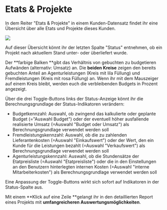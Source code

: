 # Etats & Projekte

In dem Reiter "Etats & Projekte" in einem Kunden-Datensatz findet ihr eine Übersicht über alle Etats und Projekte dieses Kunden.&#x20;

![](../../.gitbook/assets/bildschirmfoto-2020-01-13-um-10.05.39.png)

Auf dieser Übersicht könnt ihr der letzten Spalte "Status" entnehmen, ob ein Projekt nach aktuellem Stand unter- oder überliefert wurde.&#x20;

Der **farbige Balken **gibt das Verhältnis von gebuchten zu budgetieren Aufwänden (alternativ: Umsatz) an. Die **beiden Kreise** zeigen den bereits gebuchten Anteil an Agenturleistungen (Kreis mit lila Füllung) und Fremdleistungen (Kreis mit rosa Füllung) an. Wenn ihr mit dem Mauszeiger auf einem Kreis bleibt, werden euch die verbleibenden Budgets in Prozent angezeigt.

Über die drei Toggle-Buttons links der Status-Anzeige könnt ihr die Berechnungsgrundlage der Status-Indikatoren verändern:

* Budgetkennzahl: Auswahl, ob zwingend das kalkulierte oder geplante Budget (="Auswahl Budget") oder der eventuell höher ausfallende realisierte Umsatz (=Auswahl "Budget oder Umsatz") als Berechnungsgrundlage verwendet werden soll
* Fremdleistungskennzahl: Auswahl, ob die zu zahlenden Lieferantenkosten (=Auswahl "Einkaufswert") oder der Wert, den ein Kunde für die Leistungen bezahlt (=Auswahl "Verkaufswert") als Berechnungsgrundlage verwendet werden soll
* Agenturleistungskennzahl: Auswahl, ob die Stundensätze der Etatpreisliste (=Auswahl "Etatpreisliste") oder die in den Einstellungen an den Benutzern hinterlegten internen Kosten (=Auswahl "interne Mitarbeiterkosten") als Berechnungsgrundlage verwendet werden soll

Eine Anpassung der Toggle-Buttons wirkt sich sofort auf Indikatoren in der Status-Spalte aus.

Mit einem **Klick auf eine Zeile **gelangt ihr in den detaillierten Report eines Projekts mit **umfangreicheren Auswertungsmöglichkeiten**.&#x20;
